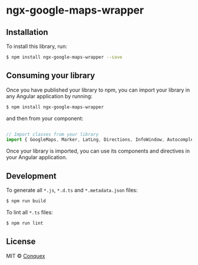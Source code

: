 # ngx-google-maps-wrapper

## Installation

To install this library, run:

```bash
$ npm install ngx-google-maps-wrapper --save
```

## Consuming your library

Once you have published your library to npm, you can import your library in any Angular application by running:

```bash
$ npm install ngx-google-maps-wrapper
```

and then from your component:

```typescript

// Import classes from your library
import { GoogleMaps, Marker, LatLng, Directions, InfoWindow, Autocomplete } from "ngx-google-maps-wrapper";

```

Once your library is imported, you can use its components and directives in your Angular application.

## Development

To generate all `*.js`, `*.d.ts` and `*.metadata.json` files:

```bash
$ npm run build
```

To lint all `*.ts` files:

```bash
$ npm run lint
```

## License

MIT © [Conquex](mailto:svetlio@conquex.com)
